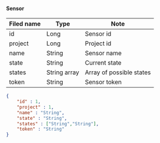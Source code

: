 #### Sensor
Filed name | Type | Note
------------ | ------------- | -------------
id | Long | Sensor id
project | Long | Project id
name | String | Sensor name
state | String | Current state
states | String array | Array of possible states
token | String | Sensor token

```json
{
    "id" : 1,
    "project" : 1,
    "name" : "String",
    "state" : "String",
    "states" : ["String","String"],
    "token" : "String"
}

```
